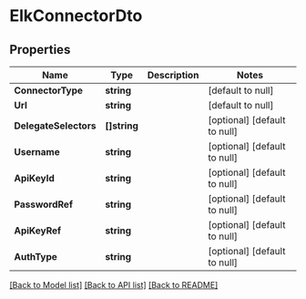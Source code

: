 # ElkConnectorDto

## Properties
Name | Type | Description | Notes
------------ | ------------- | ------------- | -------------
**ConnectorType** | **string** |  | [default to null]
**Url** | **string** |  | [default to null]
**DelegateSelectors** | **[]string** |  | [optional] [default to null]
**Username** | **string** |  | [optional] [default to null]
**ApiKeyId** | **string** |  | [optional] [default to null]
**PasswordRef** | **string** |  | [optional] [default to null]
**ApiKeyRef** | **string** |  | [optional] [default to null]
**AuthType** | **string** |  | [optional] [default to null]

[[Back to Model list]](../README.md#documentation-for-models) [[Back to API list]](../README.md#documentation-for-api-endpoints) [[Back to README]](../README.md)

